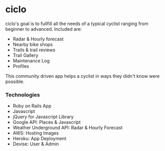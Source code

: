 # ciclo

ciclo's goal is to fullfill all the needs of a typical cyclist ranging from beginner to advanced. 
Included are: 
* Radar & Hourly forecast
* Nearby bike shops 
* Trails & trail reviews
* Trail Gallery
* Maintenance Log
* Profiles

This community driven app helps a cyclist in ways they didn't know were possible.

### Technologies
* Ruby on Rails App
* Javascript
* jQuery for Javascript Library
* Google API: Places & Javascript
* Weather Underground API: Radar & Hourly Forecast
* AWS: Hosting Images
* Heroku: App Deployment
* Devise: User & Admin
